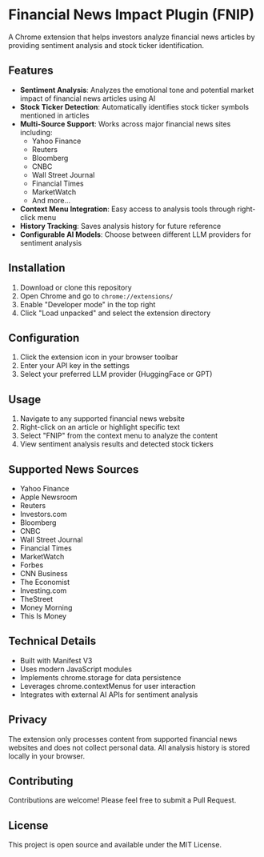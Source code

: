 # Financial News Impact Plugin (FNIP)

A Chrome extension that helps investors analyze financial news articles by providing sentiment analysis and stock ticker identification.

## Features

- **Sentiment Analysis**: Analyzes the emotional tone and potential market impact of financial news articles using AI
- **Stock Ticker Detection**: Automatically identifies stock ticker symbols mentioned in articles
- **Multi-Source Support**: Works across major financial news sites including:
  - Yahoo Finance
  - Reuters
  - Bloomberg
  - CNBC
  - Wall Street Journal
  - Financial Times
  - MarketWatch
  - And more...
- **Context Menu Integration**: Easy access to analysis tools through right-click menu
- **History Tracking**: Saves analysis history for future reference
- **Configurable AI Models**: Choose between different LLM providers for sentiment analysis

## Installation

1. Download or clone this repository
2. Open Chrome and go to `chrome://extensions/`
3. Enable "Developer mode" in the top right
4. Click "Load unpacked" and select the extension directory

## Configuration

1. Click the extension icon in your browser toolbar
2. Enter your API key in the settings
3. Select your preferred LLM provider (HuggingFace or GPT)

## Usage

1. Navigate to any supported financial news website
2. Right-click on an article or highlight specific text
3. Select "FNIP" from the context menu to analyze the content
4. View sentiment analysis results and detected stock tickers

## Supported News Sources

- Yahoo Finance
- Apple Newsroom
- Reuters
- Investors.com
- Bloomberg
- CNBC
- Wall Street Journal
- Financial Times
- MarketWatch
- Forbes
- CNN Business
- The Economist
- Investing.com
- TheStreet
- Money Morning
- This Is Money

## Technical Details

- Built with Manifest V3
- Uses modern JavaScript modules
- Implements chrome.storage for data persistence
- Leverages chrome.contextMenus for user interaction
- Integrates with external AI APIs for sentiment analysis

## Privacy

The extension only processes content from supported financial news websites and does not collect personal data. All analysis history is stored locally in your browser.

## Contributing

Contributions are welcome! Please feel free to submit a Pull Request.

## License

This project is open source and available under the MIT License.
